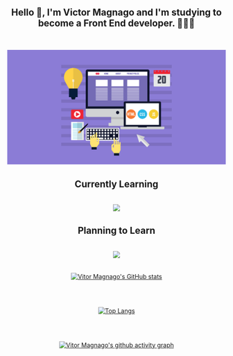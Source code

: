 <div align="center">

<br>

## Hello 👋, I'm Victor Magnago and I'm studying to become a Front End developer. 👨🏻‍💻

<br>

![](/images/FRONT.png)

## Currently Learning

<br>
<img src="https://skillicons.dev/icons?i=html,css,js,figma,git," />

<br>

## Planning to Learn

<br>
<img src="https://skillicons.dev/icons?i=sass,ts,tailwind,bootstrap,styledcomponents,react,nextjs,jest,nodejs,flutter" />

<br>
<br>

[![Vitor Magnago's GitHub stats](https://github-readme-stats.vercel.app/api?username=VitorMagnago&count_private=true&show_icons=true&theme=gruvbox)](https://github.com/VitorMagnago/github-readme-stats)

<br>
<br>

[![Top Langs](https://github-readme-stats.vercel.app/api/top-langs/?username=VitorMagnago&theme=gruvbox)](https://github.com/VitorMagnago/github-readme-stats)

<br>
<br>

[![Vitor Magnago's github activity graph](https://github-readme-activity-graph.cyclic.app/graph?username=VitorMagnago&theme=merko&bg_color=282828&title_color=d4a32d&color=d4a32d&line=75a56f&point=ab5e1e)](https://github.com/VitorMagnago/github-readme-activity-graph)

</div>
